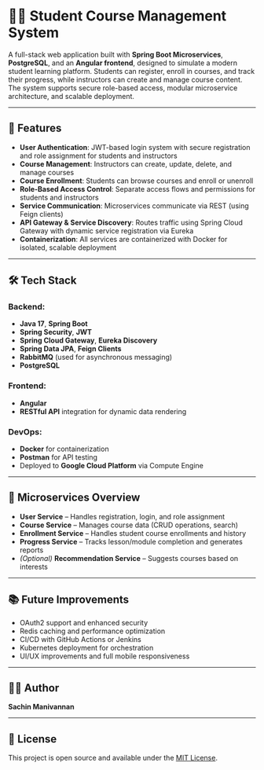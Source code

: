 # 🧑‍🎓 Student Course Management System

A full-stack web application built with **Spring Boot Microservices**, **PostgreSQL**, and an **Angular frontend**, designed to simulate a modern student learning platform. Students can register, enroll in courses, and track their progress, while instructors can create and manage course content. The system supports secure role-based access, modular microservice architecture, and scalable deployment.

---
## 🚀 Features

- **User Authentication**: JWT-based login system with secure registration and role assignment for students and instructors
- **Course Management**: Instructors can create, update, delete, and manage courses
- **Course Enrollment**: Students can browse courses and enroll or unenroll
- **Role-Based Access Control**: Separate access flows and permissions for students and instructors
- **Service Communication**: Microservices communicate via REST (using Feign clients)
- **API Gateway & Service Discovery**: Routes traffic using Spring Cloud Gateway with dynamic service registration via Eureka
- **Containerization**: All services are containerized with Docker for isolated, scalable deployment

---

## 🛠 Tech Stack

### Backend:
- **Java 17**, **Spring Boot**
- **Spring Security**, **JWT**
- **Spring Cloud Gateway**, **Eureka Discovery**
- **Spring Data JPA**, **Feign Clients**
- **RabbitMQ** (used for asynchronous messaging)
- **PostgreSQL**

### Frontend:
- **Angular**  
- **RESTful API** integration for dynamic data rendering

### DevOps:
- **Docker** for containerization  
- **Postman** for API testing  
- Deployed to **Google Cloud Platform** via Compute Engine

---

## 📁 Microservices Overview

- **User Service** – Handles registration, login, and role assignment  
- **Course Service** – Manages course data (CRUD operations, search)  
- **Enrollment Service** – Handles student course enrollments and history  
- **Progress Service** – Tracks lesson/module completion and generates reports  
- *(Optional)* **Recommendation Service** – Suggests courses based on interests

---

## 📚 Future Improvements

- OAuth2 support and enhanced security
- Redis caching and performance optimization
- CI/CD with GitHub Actions or Jenkins
- Kubernetes deployment for orchestration
- UI/UX improvements and full mobile responsiveness

---

## 👨‍💻 Author

**Sachin Manivannan**  

---

## 📃 License

This project is open source and available under the [MIT License](LICENSE).
